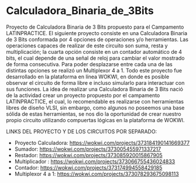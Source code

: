 # Calculadora_Binaria_de_3Bits
Proyecto de Calculadora Binaria de 3 Bits propuesto para el Campamento LATINPRACTICE.
El siguiente proyecto consiste en una Calculadora Binaria de 3 Bits conformada por 4 opciones de operaciones y/o herramientas. Las operaciones capaces de realizar de este circuito son suma, resta y multiplicación; la cuarta opción consiste en un contador automático de 4 bits, el cual depende de una señal de reloj para cambiar el valor mostrado de forma consecutiva. Para poder desplazarse entre cada una de las distintas opciones se realizó un Multiplexor 4 a 1.
Todo este proyecto fue desarrollado en la plataforma en línea WOKWI, en donde es posible observar el circuito de forma libre e incluso simularlo para interactuar con sus funciones. La idea de realizar una Calculadora Binaria de 3 Bits nació de la actividad crear un proyecto propuesto por el campamento LATINPRACTICE, el cual, lo recomendable es realizarse con herramientas libres de diseño VLSI, sin embargo, como algunos no poseemos una base sólida de estas herramientas, se nos dio la oportunidad de crear nuestro propio circuito utilizando compuertas lógicas en la plataforma de WOKWI.

LINKS DEL PROYECTO Y DE LOS CIRCUITOS POR SEPARADO:
- Proyecto Calculadora: https://wokwi.com/projects/373184190141669377 
- Sumador: https://wokwi.com/projects/373005455971337217 
- Restador: https://wokwi.com/projects/373085920015867905 
- Multiplicador : https://wokwi.com/projects/373066755436024833 
- Contador: https://wokwi.com/projects/373174994558429185 
- Multiplexor 4 a 1: https://wokwi.com/projects/373078293675098113
